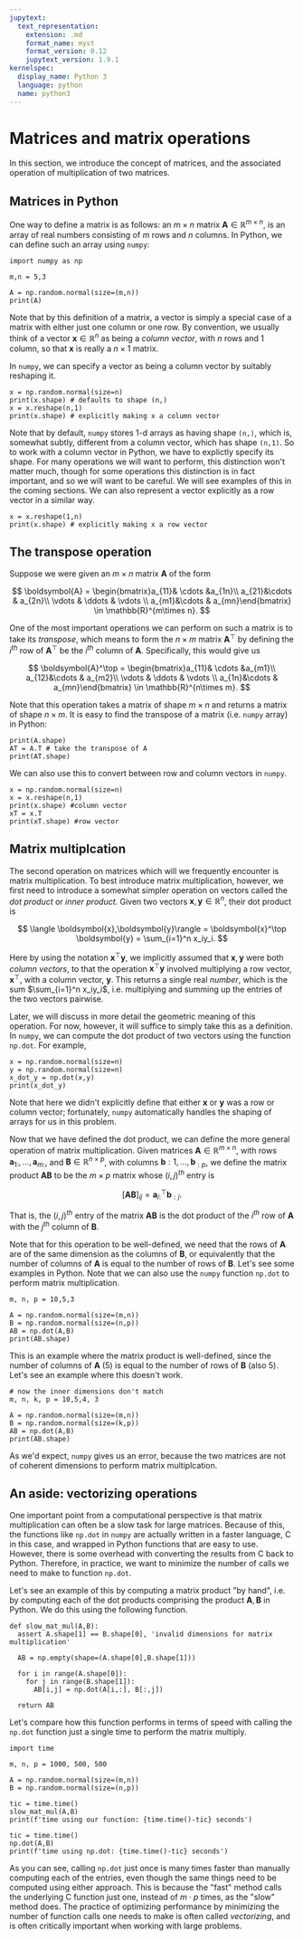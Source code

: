 ```yaml
---
jupytext:
  text_representation:
    extension: .md
    format_name: myst
    format_version: 0.12
    jupytext_version: 1.9.1
kernelspec:
  display_name: Python 3
  language: python
  name: python3
---
```


# Matrices and matrix operations

In this section, we introduce the concept of matrices, and the associated operation of multiplication of two matrices.

## Matrices in Python
One way to define a matrix is as follows: an $m\times n$ matrix $\boldsymbol{A} \in \mathbb{R}^{m\times n}$, is an array of real numbers consisting of $m$ rows and $n$ columns. In Python, we can define such an array using `numpy`:

```{code-cell}
import numpy as np

m,n = 5,3

A = np.random.normal(size=(m,n))
print(A)
```

Note that by this definition of a matrix, a vector is simply a special case of a matrix with either just one column or one row. By convention, we usually think of a vector $\boldsymbol{x}\in \mathbb{R}^n$ as being a _column vector_, with $n$ rows and $1$ column, so that $\boldsymbol{x}$ is really a $n\times 1$ matrix.

In `numpy`, we can specify a vector as being a column vector by suitably reshaping it.

```{code-cell}
x = np.random.normal(size=n)
print(x.shape) # defaults to shape (n,)
x = x.reshape(n,1)
print(x.shape) # explicitly making x a column vector
```

<!-- We remark that at times, we will want to refer to the individual rows or columns of a matrix. To do this we use the notation $\boldsymbol{A}[i,:]$ to refer to the $i^{th}$ row of $\boldsymbol{A}$, and $\boldsymbol{A}[:,j]$ to refer to the $j^{th}$ column of $\boldsymbol{A}$ (this has the added convenience of also being the notation to select rows/column of an array in `numpy`).  -->

Note that by default, `numpy` stores 1-d arrays as having shape `(n,)`, which is, somewhat subtly, different from a column vector, which has shape `(n,1)`. So to work with a column vector in Python, we have to explictly specify its shape. For many operations we will want to perform, this distinction won't matter much, though for some operations this distinction is in fact important, and so we will want to be careful. We will see examples of this in the coming sections. We can also represent a vector explicitly as a row vector in a similar way.

```{code-cell}
x = x.reshape(1,n)
print(x.shape) # explicitly making x a row vector
```

## The transpose operation

Suppose we were given an $m\times n$ matrix $\boldsymbol{A}$ of the form

$$
\boldsymbol{A} = \begin{bmatrix}a_{11}& \cdots &a_{1n}\\ a_{21}&\cdots & a_{2n}\\ \vdots & \ddots & \vdots \\ a_{m1}&\cdots & a_{mn}\end{bmatrix} \in \mathbb{R}^{m\times n}.
$$

One of the most important operations we can perform on such a matrix is to take its _transpose_, which means to form the $n\times m$ matrix $\boldsymbol{A}^\top$ by defining the $i^{th}$ row of $\boldsymbol{A}^\top$ be the $i^{th}$ column of $\boldsymbol{A}$. Specifically, this would give us

$$
\boldsymbol{A}^\top = \begin{bmatrix}a_{11}& \cdots &a_{m1}\\ a_{12}&\cdots & a_{m2}\\ \vdots & \ddots & \vdots \\ a_{1n}&\cdots & a_{mn}\end{bmatrix} \in \mathbb{R}^{n\times m}.
$$

Note that this operation takes a matrix of shape $m\times n$ and returns a matrix of shape $n\times m$. It is easy to find the transpose of a matrix (i.e. `numpy` array) in Python:

```{code-cell}
print(A.shape)
AT = A.T # take the transpose of A
print(AT.shape)
```

We can also use this to convert between row and column vectors in `numpy`.

```{code-cell}
x = np.random.normal(size=n)
x = x.reshape(n,1)
print(x.shape) #column vector
xT = x.T
print(xT.shape) #row vector
```

## Matrix multiplcation

The second operation on matrices which will we frequently encounter is matrix multiplication. To best introduce matrix multiplication, however, we first need to introduce a somewhat simpler operation on vectors called the _dot product_ or _inner product_. Given two vectors $\boldsymbol{x},\boldsymbol{y} \in \mathbb{R}^n$, their dot product is

$$
\langle \boldsymbol{x},\boldsymbol{y}\rangle = \boldsymbol{x}^\top \boldsymbol{y} = \sum_{i=1}^n x_iy_i.
$$

Here by using the notation $\boldsymbol{x}^\top \boldsymbol{y}$, we implicitly assumed that $\boldsymbol{x}, \boldsymbol{y}$ were both _column vectors_, to that the operation $\boldsymbol{x}^\top \boldsymbol{y}$ involved multiplying a row vector, $\boldsymbol{x}^\top$, with a column vector, $\boldsymbol{y}$. This returns a single real _number_, which is the sum $\sum_{i=1}^n x_iy_i$, i.e. multiplying and summing up the entries of the two vectors pairwise.

Later, we will discuss in more detail the geometric meaning of this operation. For now, however, it will suffice to simply take this as a definition. In `numpy`, we can compute the dot product of two vectors using the function `np.dot`. For example,

```{code-cell}
x = np.random.normal(size=n)
y = np.random.normal(size=n)
x_dot_y = np.dot(x,y)
print(x_dot_y)
```

Note that here we didn't explicitly define that either $\boldsymbol{x}$ or $\boldsymbol{y}$ was a row or column vector; fortunately, `numpy` automatically handles the shaping of arrays for us in this problem.

Now that we have defined the dot product, we can define the more general operation of matrix multiplication. Given matrices $\boldsymbol{A}\in \mathbb{R}^{m\times n}$, with rows $\boldsymbol{a}_{1:},\dots,\boldsymbol{a}_{m:}$, and  $\boldsymbol{B}\in \mathbb{R}^{n\times p}$, with columns $\boldsymbol{b}{:1},\dots, \boldsymbol{b}_{:p}$, we define the matrix product $\boldsymbol{AB}$ to be the $m\times p$ matrix whose $(i,j)^{th}$ entry is

$$
[\boldsymbol{A}\boldsymbol{B}]_{ij} = \boldsymbol{a}_{i:}^\top \boldsymbol{b}_{:j}.
$$

That is, the $(i,j)^{th}$ entry of the matrix $\boldsymbol{AB}$ is the dot product of the $i^{th}$ row of $\boldsymbol{A}$ with the $j^{th}$ column of $\boldsymbol{B}$.

Note that for this operation to be well-defined, we need that the rows of $\boldsymbol{A}$ are of the same dimension as the columns of $\boldsymbol{B}$, or equivalently that the number of columns of $\boldsymbol{A}$ is equal to the number of rows of $\boldsymbol{B}$. Let's see some examples in Python. Note that we can also use the `numpy` function `np.dot` to perform matrix multiplication.

```{code-cell}
m, n, p = 10,5,3

A = np.random.normal(size=(m,n))
B = np.random.normal(size=(n,p))
AB = np.dot(A,B)
print(AB.shape)
```

This is an example where the matrix product is well-defined, since the number of columns of $\boldsymbol{A}$ (5) is equal to the number of rows of $\boldsymbol{B}$ (also 5). Let's see an example where this doesn't work.

```{code-cell}
# now the inner dimensions don't match
m, n, k, p = 10,5,4, 3

A = np.random.normal(size=(m,n))
B = np.random.normal(size=(k,p))
AB = np.dot(A,B)
print(AB.shape)
```

As we'd expect, `numpy` gives us an error, because the two matrices are not of coherent dimensions to perform matrix multiplcation.

## An aside: vectorizing operations

One important point from a computational perspective is that matrix multiplication can often be a slow task for large matrices. Because of this, the functions like `np.dot` in `numpy` are actually written in a faster language, C in this case, and wrapped in Python functions that are easy to use. However, there is some overhead with converting the results from C back to Python. Therefore, in practice, we want to minimize the number of calls we need to make to function `np.dot`.

Let's see an example of this by computing a matrix product "by hand", i.e. by computing each of the dot products comprising the product $\boldsymbol{A},\boldsymbol{B}$ in Python. We do this using the following function.

```{code-cell}
def slow_mat_mul(A,B):
  assert A.shape[1] == B.shape[0], 'invalid dimensions for matrix multiplication'

  AB = np.empty(shape=(A.shape[0],B.shape[1]))

  for i in range(A.shape[0]):
    for j in range(B.shape[1]):
      AB[i,j] = np.dot(A[i,:], B[:,j])

  return AB
```

Let's compare how this function performs in terms of speed with calling the `np.dot` function just a single time to perform the matrix multiply.

```{code-cell}
import time

m, n, p = 1000, 500, 500

A = np.random.normal(size=(m,n))
B = np.random.normal(size=(n,p))

tic = time.time()
slow_mat_mul(A,B)
print(f'time using our function: {time.time()-tic} seconds')

tic = time.time()
np.dot(A,B)
print(f'time using np.dot: {time.time()-tic} seconds')
```

As you can see, calling `np.dot` just once is many times faster than manually computing each of the entries, even though the same things need to be computed using either approach. This is because the "fast" method calls the underlying C function just one, instead of $m\cdot p$ times, as the "slow" method does. The practice of optimizing performance by minimizing the number of function calls one needs to make is often called _vectorizing_, and is often critically important when working with large problems.
